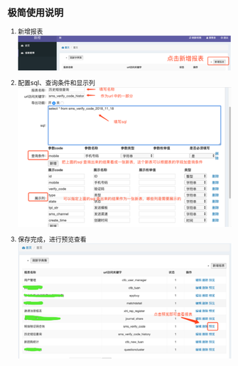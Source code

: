 ## 极简使用说明
1. 新增报表
 ![1](images/1.png)
 
2. 配置sql、查询条件和显示列
 ![2](images/2.png)
 
3. 保存完成，进行预览查看
 ![3](images/3.png)
